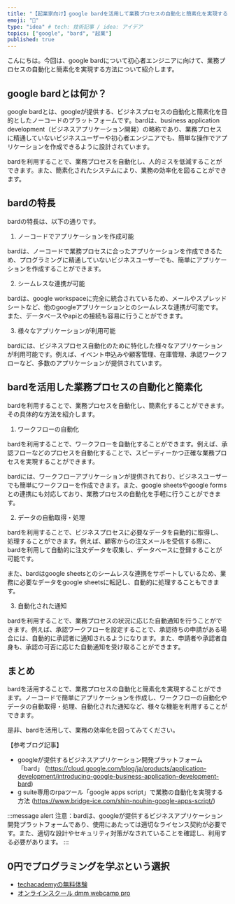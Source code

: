 ```yaml
---
title: "【起業家向け】google bardを活用して業務プロセスの自動化と簡素化を実現する"
emoji: "🤖"
type: "idea" # tech: 技術記事 / idea: アイデア
topics: ["google", "bard", "起業"]
published: true
---
```


こんにちは。今回は、google bardについて初心者エンジニアに向けて、業務プロセスの自動化と簡素化を実現する方法について紹介します。

## google bardとは何か？

google bardとは、googleが提供する、ビジネスプロセスの自動化と簡素化を目的としたノーコードのプラットフォームです。bardは、business application development（ビジネスアプリケーション開発）の略称であり、業務プロセスに精通していないビジネスユーザーや初心者エンジニアでも、簡単な操作でアプリケーションを作成できるように設計されています。

bardを利用することで、業務プロセスを自動化し、人的ミスを低減することができます。また、簡素化されたシステムにより、業務の効率化を図ることができます。

## bardの特長

bardの特長は、以下の通りです。

1. ノーコードでアプリケーションを作成可能

bardは、ノーコードで業務プロセスに合ったアプリケーションを作成できるため、プログラミングに精通していないビジネスユーザーでも、簡単にアプリケーションを作成することができます。

2. シームレスな連携が可能

bardは、google workspaceに完全に統合されているため、メールやスプレッドシートなど、他のgoogleアプリケーションとのシームレスな連携が可能です。また、データベースやapiとの接続も容易に行うことができます。

3. 様々なアプリケーションが利用可能

bardには、ビジネスプロセス自動化のために特化した様々なアプリケーションが利用可能です。例えば、イベント申込みや顧客管理、在庫管理、承認ワークフローなど、多数のアプリケーションが提供されています。

## bardを活用した業務プロセスの自動化と簡素化

bardを利用することで、業務プロセスを自動化し、簡素化することができます。その具体的な方法を紹介します。

1. ワークフローの自動化

bardを利用することで、ワークフローを自動化することができます。例えば、承認フローなどのプロセスを自動化することで、スピーディーかつ正確な業務プロセスを実現することができます。

bardには、ワークフローアプリケーションが提供されており、ビジネスユーザーでも簡単にワークフローを作成できます。また、google sheetsやgoogle formsとの連携にも対応しており、業務プロセスの自動化を手軽に行うことができます。

2. データの自動取得・処理

bardを利用することで、ビジネスプロセスに必要なデータを自動的に取得し、処理することができます。例えば、顧客からの注文メールを受信する際に、bardを利用して自動的に注文データを収集し、データベースに登録することが可能です。

また、bardはgoogle sheetsとのシームレスな連携をサポートしているため、業務に必要なデータをgoogle sheetsに転記し、自動的に処理することもできます。

3. 自動化された通知

bardを利用することで、業務プロセスの状況に応じた自動通知を行うことができます。例えば、承認ワークフローを設定することで、承認待ちの申請がある場合には、自動的に承認者に通知されるようになります。また、申請者や承認者自身も、承認の可否に応じた自動通知を受け取ることができます。

## まとめ

bardを活用することで、業務プロセスの自動化と簡素化を実現することができます。ノーコードで簡単にアプリケーションを作成し、ワークフローの自動化やデータの自動取得・処理、自動化された通知など、様々な機能を利用することができます。

是非、bardを活用して、業務の効率化を図ってみてください。

【参考ブログ記事】
- googleが提供するビジネスアプリケーション開発プラットフォーム「bard」 (https://cloud.google.com/blog/ja/products/application-development/introducing-google-business-application-development-bard)
- g suite専用のrpaツール「google apps script」で業務の自動化を実現する方法 (https://www.bridge-ice.com/shin-nouhin-google-apps-script/) 

:::message alert
注意：bardは、googleが提供するビジネスアプリケーション開発プラットフォームであり、使用にあたっては適切なライセンス契約が必要です。また、適切な設計やセキュリティ対策がなされていることを確認し、利用する必要があります。
:::

## 0円でプログラミングを学ぶという選択
- [techacademyの無料体験](//af.moshimo.com/af/c/click?a_id=2612475&amp;p_id=1555&amp;pc_id=2816&amp;pl_id=22706&amp;url=https%3a%2f%2ftechacademy.jp%2fhtmlcss-trial%3futm_source%3dmoshimo%26utm_medium%3daffiliate%26utm_campaign%3dtextad)
- [オンラインスクール dmm webcamp pro](//af.moshimo.com/af/c/click?a_id=2612482&amp;p_id=1363&amp;pc_id=2297&amp;pl_id=39999&amp;guid=on)

